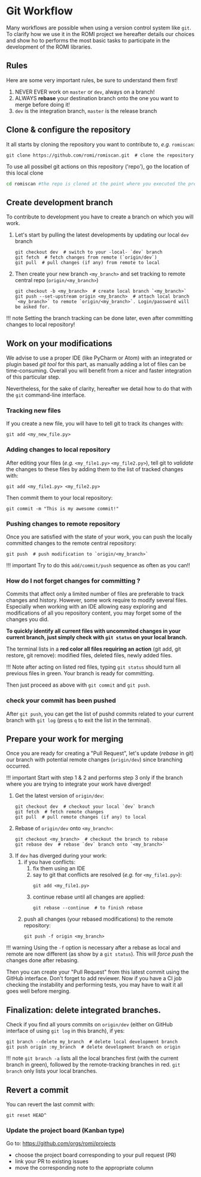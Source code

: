 # Git Workflow

Many workflows are possible when using a version control system like `git`.
To clarify how we use it in the ROMI project we hereafter details our choices and show ho to performs the most basic tasks to participate in the development of the ROMI libraries.


## Rules
Here are some very important rules, be sure to understand them first!

1. NEVER EVER work on `master` or `dev`, always on a branch!
2. ALWAYS **rebase** your destination branch onto the one you want to merge before doing it!
3. `dev` is the integration branch, `master` is the release branch


## Clone & configure the repository
It all starts by cloning the repository you want to contribute to, *e.g.* `romiscan`:
```shell
git clone https://github.com/romi/romiscan.git  # clone the repository
```
To use all possibel git actions on this repository ('repo'), go the location of this local clone 
```bash
cd romiscan #the repo is cloned at the point where you executed the previous command (git clone). If you moved the clone repo, prefix with path like: cd path/to/yourcloned/romiscan
```

## Create development branch
To contribute to development you have to create a branch on which you will work.

1. Let's start by pulling the latest developments by updating our local `dev` branch
    ```shell
    git checkout dev  # switch to your -local- `dev` branch
    git fetch  # fetch changes from remote (`origin/dev`)
    git pull  # pull changes (if any) from remote to local 
    ```
2. Then create your new branch `<my_branch>` and set tracking to remote central repo (`origin/<my_branch>`)
    ```shell
    git checkout -b <my_branch>  # create local branch `<my_branch>`
    git push --set-upstream origin <my_branch>  # attach local branch `<my_branch>` to remote `origin/<my_branch>`. Login/password will be asked for.
    ```

!!! note
    Setting the branch tracking can be done later, even after committing changes to local repository!


## Work on your modifications
We advise to use a proper IDE (like PyCharm or Atom) with an integrated or plugin based _git tool_ for this part, as manually adding a lot of files can be time-consuming.
Overall you will benefit from a nicer and faster integration of this particular step.

Nevertheless, for the sake of clarity, hereafter we detail how to do that with the `git` command-line interface.

### Tracking new files
If you create a new file, you will have to tell git to track its changes with:
```shell
git add <my_new_file.py>
```

### Adding changes to local repository
After editing your files (_e.g._ `<my_file1.py>` `<my_file2.py>`), tell git to _validate_ the changes to these files by adding them to the list of tracked changes with:
```shell
git add <my_file1.py> <my_file2.py>
```

Then commit them to your local repository: 
```shell
git commit -m "This is my awesome commit!"
```

### Pushing changes to remote repository
Once you are satisfied with the state of your work, you can push the locally committed changes to the remote central repository: 
```shell
git push  # push modification to `origin/<my_branch>`
```

!!! important
    Try to do this `add/commit/push` sequence as often as you can!!


### How do I not forget changes for committing ? 
Commits that affect only a limited number of files are preferable to track changes and history. However, some work require to modify several files. Especially when working with an IDE allowing easy exploring and modifications of all you repository content, you may forget some of the changes you did. 

**To quickly identify all current files with uncommited changes in your current branch, just simply check with `git status` on your local branch.**

The terminal lists in a **red color all files requiring an action** (git add, git restore, git remove): modified files, deleted files, newly added files.

!!! Note
    after acting on listed red files, typing `git status` should turn all previous files in green. Your branch is ready for committing.

Then just proceed as above with `git commit` and `git push`.

### check your commit has been pushed
After `git push`, you can get the list of pushd commits related to your current branch with `git log` (press `q` to exit the list in the terminal).

## Prepare your work for merging
Once you are ready for creating a "Pull Request", let's update (_rebase_ in git) our branch with potential remote changes (`origin/dev`) since branching occurred.

!!! important
    Start with step 1 & 2 and performs step 3 only if the branch where you are trying to integrate your work have diverged!


1. Get the latest version of `origin/dev`:
    ```shell
    git checkout dev  # checkout your local `dev` branch
    git fetch  # fetch remote changes
    git pull  # pull remote changes (if any) to local 
    ```
2. Rebase of `origin/dev` onto `<my_branch>`:
    ```shell
    git checkout <my_branch>  # checkout the branch to rebase
    git rebase dev  # rebase `dev` branch onto `<my_branch>`
    ```
3. If `dev` has diverged during your work:
    1. if you have conflicts:
        1. fix them using an IDE
        2. say to git that conflicts are resolved (*e.g.* for `<my_file1.py>`):
            ```shell
            git add <my_file1.py>
            ```
        3. continue rebase until all changes are applied:
            ```shell
            git rebase --continue  # to finish rebase
            ```
    2. push all changes (your rebased modifications) to the remote repository:
        ```shell
        git push -f origin <my_branch>
        ```

!!! warning
    Using the `-f` option is necessary after a rebase as local and remote are now different (as show by a `git status`). This will _force push_ the changes done after rebasing.

Then you can create your "Pull Request" from this latest commit using the GitHub interface.
Don't forget to add reviewer.
Now if you have a CI job checking the instability and performing tests, you may have to wait it all goes well before merging.


## Finalization: delete integrated branches.
Check if you find all yours commits on `origin/dev` (either on GitHub interface of using `git log` in this branch), if yes:
```shell
git branch --delete my_branch  # delete local development branch
git push origin :my_branch  # delete development branch on origin
```
!!! note
    `git branch -a` lists all the local branches first (with the current branch in green), followed by the remote-tracking branches in red. `git branch` only lists your local branches.

## Revert a commit
You can revert the last commit with:
```shell
git reset HEAD^
```
### Update the project board (Kanban type)
Go to: https://github.com/orgs/romi/projects
* choose the project board corresponding to your pull request (PR)
* link your PR to existing issues
* move the corresponding note to the appropriate column